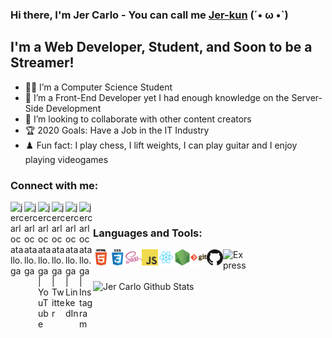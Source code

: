 ### Hi there, I'm Jer Carlo - You can call me [Jer-kun][website] (´• ω •`)

## I'm a Web Developer, Student, and Soon to be a Streamer!

- 👨‍💻 I’m a Computer Science Student
- 🎫 I’m a Front-End Developer yet I had enough knowledge on the Server-Side Development
- 👯 I’m looking to collaborate with other content creators
- 🏆 2020 Goals: Have a Job in the IT Industry
- ♟️ Fun fact: I play chess, I lift weights, I can play guitar and I enjoy playing videogames

### Connect with me:

[<img align="left" alt="jercarlocatallo.ga" width="22px" src="https://i.ibb.co/njx7kX9/site-logo.png" />][website]
[<img align="left" alt="jercarlocatallo.ga" width="22px" src="https://upload.wikimedia.org/wikipedia/commons/thumb/0/05/Facebook_Logo_%282019%29.png/1024px-Facebook_Logo_%282019%29.png" />][facebook]
[<img align="left" alt="jercarlocatallo.ga | YouTube" width="22px" src="https://cdn3.iconfinder.com/data/icons/social-media-logos-flat-colorful/2048/5295_-_Youtube_I-512.png" />][youtube]
[<img align="left" alt="jercarlocatallo.ga | Twitter" width="22px" src="https://cdn3.iconfinder.com/data/icons/basicolor-reading-writing/24/077_twitter-512.png" />][twitter]
[<img align="left" alt="jercarlocatallo.ga | LinkedIn" width="22px" src="https://image.flaticon.com/icons/png/512/174/174857.png" />][linkedin]
[<img align="left" alt="jercarlocatallo.ga | Instagram" width="22px" src="https://image.flaticon.com/icons/png/512/174/174855.png" />][instagram]
<br />

### Languages and Tools:

<img align="left" alt="HTML5" width="26px" src="https://raw.githubusercontent.com/github/explore/80688e429a7d4ef2fca1e82350fe8e3517d3494d/topics/html/html.png" />
<img align="left" alt="CSS3" width="26px" src="https://raw.githubusercontent.com/github/explore/80688e429a7d4ef2fca1e82350fe8e3517d3494d/topics/css/css.png" />
<img align="left" alt="Sass" width="26px" src="https://raw.githubusercontent.com/github/explore/80688e429a7d4ef2fca1e82350fe8e3517d3494d/topics/sass/sass.png" />
<img align="left" alt="JavaScript" width="26px" src="https://raw.githubusercontent.com/github/explore/80688e429a7d4ef2fca1e82350fe8e3517d3494d/topics/javascript/javascript.png" />
<img align="left" alt="React" width="26px" src="https://raw.githubusercontent.com/github/explore/80688e429a7d4ef2fca1e82350fe8e3517d3494d/topics/react/react.png" />
<img align="left" alt="Node.js" width="26px" src="https://raw.githubusercontent.com/github/explore/80688e429a7d4ef2fca1e82350fe8e3517d3494d/topics/nodejs/nodejs.png" />
<img align="left" alt="Git" width="26px" src="https://raw.githubusercontent.com/github/explore/80688e429a7d4ef2fca1e82350fe8e3517d3494d/topics/git/git.png" />
<img align="left" alt="GitHub" width="26px" src="https://raw.githubusercontent.com/github/explore/78df643247d429f6cc873026c0622819ad797942/topics/github/github.png" />
<img align="left" alt="Express" width="40px" src="https://upload.wikimedia.org/wikipedia/commons/6/64/Expressjs.png" />

<br />
<br />
<br />

<img align="left" alt="Jer Carlo Github Stats" src="https://github-readme-stats.vercel.app/api?username=rojerthat07&show_icons=true&hide_border=true&theme=algolia" />

[facebook]: https://www.facebook.com/jercarlo.jc
[website]: https://jercarlocatallo.ga
[twitter]: https://twitter.com/jer_carlo
[youtube]: https://www.youtube.com/channel/UCg16uEfcc4iFRf26ptguavw
[instagram]: https://www.instagram.com/jercarllo/?hl=en
[linkedin]: https://www.linkedin.com/in/jer-carlo-catallo-52b7201a3/
